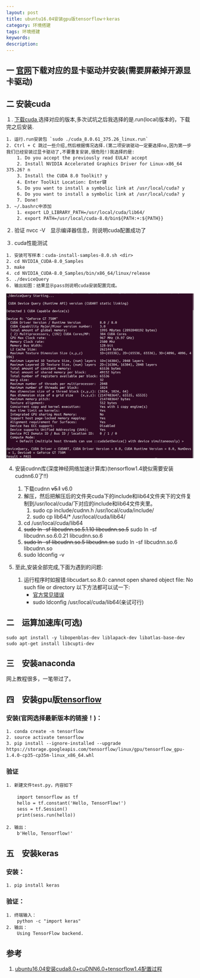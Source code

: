 ```yaml
---
layout: post
title: ubuntu16.04安装gpu版tensorflow＋keras
category: 环境搭建
tags: 环境搭建
keywords:
description:
---
```


## 一 [官网](http://www.nvidia.com/Download/index.aspx?lang=cn)下载对应的显卡驱动并安装(需要屏蔽掉开源显卡驱动)

## 二 安装cuda

１. [下载cuda](https://developer.nvidia.com/cuda-toolkit-archive),选择对应的版本,多次试坑之后我选择的是.run(local)版本的，下载完之后安装.

<!-- 以下为.deb版本的安装方式,有显卡驱动问题的建议用.run版本的,

	1. sudo dpkg -i cuda-repo-ubuntu1604-8-0-local-ga2_8.0.61-1_amd64.deb
	2. sudo apt-get update
	3. sudo apt-get install cuda
	4. vim ~/.bashrc
	5. 最后一行写上：export PATH=/usr/local/cuda-8.0/bin${PATH:+:${PATH}} -->
	1. 运行.run安装包 `sudo ./cuda_8.0.61_375.26_linux.run`
	2. Ctrl + C 跳过一些介绍,然后根据情况选择.(第二项安装驱动一定要选择no,因为第一步我们已经安装过显卡驱动了,不要重复安装,很危险!)我选择的是:
		1. Do you accept the previously read EULA? accept
		2. Install NVIDIA Accelerated Graphics Driver for Linux-x86_64 375.26? n
		3. Install the CUDA 8.0 Toolkit? y
		4. Enter Toolkit Location: Enter键
		5. Do you want to install a symbolic link at /usr/local/cuda? y
		6. Do you want to install a symbolic link at /usr/local/cuda? y
		7. Done!
	3. ~/.bashrc中添加
		1. export LD_LIBRARY_PATH=/usr/local/cuda/lib64/
		2. export PATH=/usr/local/cuda-8.0/bin${PATH:+:${PATH}}

２. 验证 nvcc -V　显示编译器信息，则说明cuda配置成功了

３. cuda性能测试

	1. 安装可写样本：cuda-install-samples-8.0.sh <dir>
	2. cd NVIDIA_CUDA-8.0_Samples
	3. make
	4. cd NVIDIA_CUDA-8.0_Samples/bin/x86_64/linux/release
	5. ./deviceQuery
	6. 输出如图：结果显示pass则说明cuda安装配置完成。

![](../pics/verifycuda.png)

4. 安装cudnn库(深度神经网络加速计算库)(tensorflow1.4貌似需要安装cudnn6.0了!!)
   1. 下载cudnn ~~v5.1~~ v6.0
   2. 解压，然后把解压后的文件夹cuda下的include和lib64文件夹下的文件复制到/usr/local/cuda/下对应的include和lib64文件夹里。
      1. sudo cp include/cudnn.h /usr/local/cuda/include/
      2. sudo cp lib64/* /usr/local/cuda/lib64/
   3. cd /usr/local/cuda/lib64
   4. ~~sudo ln -sf libcudnn.so.5.1.10 libcudnn.so.5~~ sudo ln -sf libcudnn.so.6.0.21 libcudnn.so.6
   5. ~~sudo ln -sf libcudnn.so.5 libcudnn.so~~ sudo ln -sf libcudnn.so.6 libcudnn.so
   6. sudo ldconfig -v

5. 至此,安装全部完成,下面为遇到的问题:
	1. 运行程序时如报错:libcudart.so.8.0: cannot open shared object file: No such file or directory
		以下方法都可以试一下:
		- [官方常见错误](https://www.tensorflow.org/install/install_sources#common_installation_problems)
		- sudo ldconfig /usr/local/cuda/lib64(亲试可行)  

## 二　运算加速库(可选)

	sudo apt install -y libopenblas-dev liblapack-dev libatlas-base-dev
	sudo apt-get install libcupti-dev

## 三　安装anaconda
网上教程很多，一笔带过了。

## 四　安装gpu版[tensorflow][]

### 安装(官网选择最新版本的链接！)：

	1. conda create -n tensorflow
	2. source activate tensorflow
	3. pip install --ignore-installed --upgrade https://storage.googleapis.com/tensorflow/linux/gpu/tensorflow_gpu-1.4.0-cp35-cp35m-linux_x86_64.whl


### 验证

	1. 新建文件test.py，内容如下

		import tensorflow as tf
		hello = tf.constant('Hello, TensorFlow!')
		sess = tf.Session()
		print(sess.run(hello))

	2. 输出：
		b'Hello, Tensorflow!'

## 五　安装keras

### 安装：

	1. pip install keras

### 验证：

	1. 终端输入：
		python -c "import keras"
	2. 输出：
		Using TensorFlow backend.




[tensorflow]: https://www.tensorflow.org/install/install_linux#InstallingAnaconda

## 参考
1. [ubuntu16.04安装cuda8.0+cuDNN6.0+tensorflow1.4配置过程](http://blog.csdn.net/liushui94/article/details/78510115)
